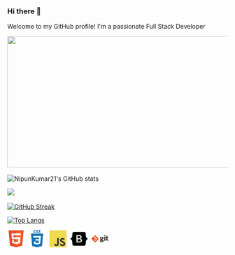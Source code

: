 ### Hi there 👋
Welcome to my GitHub profile! I'm a passionate Full Stack Developer

<div align="center">
  <img src="https://media.giphy.com/media/dWesBcTLavkZuG35MI/giphy.gif" width="600" height="300"/>
</div>

<!--
**NipunKumar21/NipunKumar21** is a ✨ _special_ ✨ repository because its `README.md` (this file) appears on your GitHub profile.


Here are some ideas to get you started:

- 🔭 I’m currently working on ...
- 🌱 I’m currently learning ...
- 👯 I’m looking to collaborate on ...
- 🤔 I’m looking for help with ...
- 💬 Ask me about ...
- 📫 How to reach me: ...
- 😄 Pronouns: ...
- ⚡ Fun fact: ...
-->


![NipunKumar21's GitHub stats](https://github-readme-stats.vercel.app/api?username=NipunKumar21&show_icons=true&theme=radical)


 

![](https://komarev.com/ghpvc/?username=NipunKumar21&color=blueviolet)





[![GitHub Streak](http://github-readme-streak-stats.herokuapp.com?user=NipunKumar21&theme=dark&background=000000)](https://git.io/streak-stats)

[![Top Langs](https://github-readme-stats.vercel.app/api/top-langs/?username=NipunKumar21&layout=compact&theme=vision-friendly-dark)](https://github.com/NipunKumar21/github-readme-stats)




<div>
 <img src="https://github.com/devicons/devicon/blob/master/icons/html5/html5-original.svg" title="HTML5" alt="HTML" width="40" height="40"/>&nbsp;
 <img src="https://github.com/devicons/devicon/blob/master/icons/css3/css3-plain-wordmark.svg"  title="CSS3" alt="CSS" width="40" height="40"/>&nbsp;
 <img src="https://github.com/devicons/devicon/blob/master/icons/javascript/javascript-original.svg" title="JavaScript" alt="JavaScript" width="40" height="40"/>&nbsp;
 <img src="https://github.com/devicons/devicon/blob/master/icons/bootstrap/bootstrap-plain.svg" title="Bootstrap" alt="Bootstrap" width="40" height="40"/>&nbsp;
 <img src="https://github.com/devicons/devicon/blob/master/icons/git/git-original-wordmark.svg" title="Git" **alt="Git" width="40" height="40"/>&nbsp;
</div>
